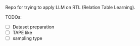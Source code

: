 Repo for trying to apply LLM on RTL (Relation Table Learning).

TODOs:
- [ ] Dataset preparation
- [ ] TAPE like
- [ ] sampling type